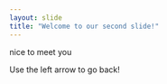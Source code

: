 ```yaml
---
layout: slide
title: "Welcome to our second slide!"
---
```

nice to meet you

Use the left arrow to go back!

